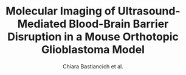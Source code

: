 ---
cat: ciel
subcat: midas
bestof: false
author: Chiara Bastiancich et al.
title: Molecular Imaging of Ultrasound-Mediated Blood-Brain Barrier Disruption in a Mouse Orthotopic Glioblastoma Model
journal: Pharmaceutics
year: 2022
type: article
url: https -//www.mdpi.com/1999-4923/14/10/2227
doi: 10.3390/pharmaceutics14102227
---